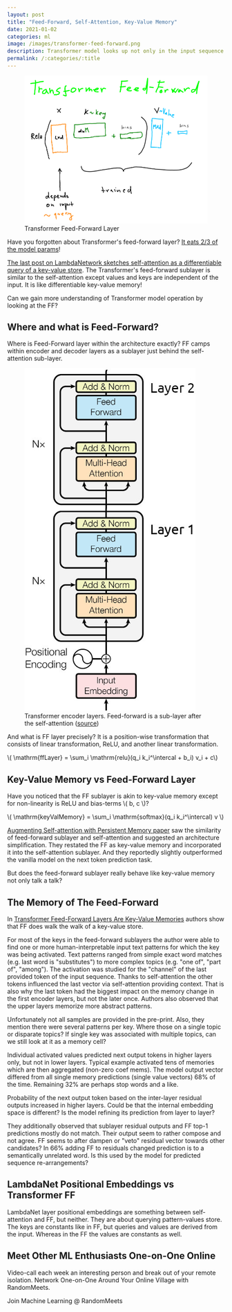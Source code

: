 ```yaml
---
layout: post
title: "Feed-Forward, Self-Attention, Key-Value Memory"
date: 2021-01-02
categories: ml
image: /images/transformer-feed-forward.png
description: Transformer model looks up not only in the input sequence via the self-attention, but also in a static memory via a feed-forward sublayer.
permalink: /:categories/:title
---
```

[comment]: <> (image: /images/lambda-layer-thumb.png)

<script src="https://polyfill.io/v3/polyfill.min.js?features=es6"></script>
<script id="MathJax-script" async src="https://cdn.jsdelivr.net/npm/mathjax@3/es5/tex-mml-chtml.js"></script>

[comment]: <> (<iframe width="560" height="315" src="https://www.youtube.com/embed/SYxm3R5VAsw" frameborder="0" allow="accelerometer; autoplay; clipboard-write; encrypted-media; gyroscope; picture-in-picture" allowfullscreen></iframe>)

<figure class="figure">
    <img
        class="figure-img img-fluid rounded"
        alt="Transformer Feed-Forward Layer"
        src="/images/transformer-feed-forward.png">
    <figcaption class="figure-caption">
        Transformer Feed-Forward Layer 
    </figcaption>
</figure>

Have you forgotten about Transformer's feed-forward layer? [It eats 2/3 of the model params](https://arxiv.org/pdf/2012.14913v1.pdf)!

[The last post on LambdaNetwork sketches self-attention as a differentiable query of a key-value store](https://vaclavkosar.com/ml/Lamda-Networks-Transform-Self-Attention).
The Transformer's feed-forward sublayer is similar to the self-attention except values and keys are independent of the input.
It is like differentiable key-value memory!

Can we gain more understanding of Transformer model operation by looking at the FF?

## Where and what is Feed-Forward?

Where is Feed-Forward layer within the architecture exactly?
FF camps within encoder and decoder layers as a sublayer just behind the self-attention sub-layer.

<figure class="figure">
    <img
        class="figure-img img-fluid rounded"
        alt="Transformer encoder layers. Feed-forward is a sub-layer after the self-attention."
        src="/images/transformer-layers-encoder.jpg"
    >
    <figcaption class="figure-caption">
        Transformer encoder layers. Feed-forward is a sub-layer after the self-attention (<a href="https://papers.nips.cc/paper/2017/file/3f5ee243547dee91fbd053c1c4a845aa-Paper.pdf">source</a>)
    </figcaption>
</figure>

And what is FF layer precisely?
It is a position-wise transformation that consists of linear transformation, ReLU, and another linear transformation.

\\( \mathrm{ffLayer} = \sum_i \mathrm{relu}(q_i k_i^\intercal + b_i) v_i + c\\)


## Key-Value Memory vs Feed-Forward Layer

Have you noticed that the FF sublayer is akin to key-value memory except for non-linearity is ReLU and bias-terms \\( b, c \\)?

\\( \mathrm{keyValMemory} = \sum_i \mathrm{softmax}(q_i k_i^\intercal) v \\)

[Augmenting Self-attention with Persistent Memory paper](https://arxiv.org/pdf/1907.01470.pdf) saw the similarity of feed-forward sublayer and self-attention and suggested an architecture simplification.
They restated the FF as key-value memory and incorporated it into the self-attention sublayer. And they reportedly slightly outperformed the vanilla model on the next token prediction task.

But does the feed-forward sublayer really behave like key-value memory not only talk a talk?


## The Memory of The Feed-Forward

In [Transformer Feed-Forward Layers Are Key-Value Memories](https://arxiv.org/pdf/2012.14913v1.pdf) authors show that FF does walk the walk of a key-value store.

For most of the keys in the feed-forward sublayers the author were able to find one or more human-interpretable input text patterns for which the key was being activated.
Text patterns ranged from simple exact word matches (e.g. last word is "substitutes") to more complex topics (e.g. "one of", "part of", "among").
The activation was studied for the "channel" of the last provided token of the input sequence.
Thanks to self-attention the other tokens influenced the last vector via self-attention providing context.
That is also why the last token had the biggest impact on the memory change in the first encoder layers, but not the later once.
Authors also observed that the upper layers memorize more abstract patterns.

Unfortunately not all samples are provided in the pre-print.
Also, they mention there were several patterns per key. Where those on a single topic or disparate topics?
If single key was associated with multiple topics, can we still look at it as a memory cell?

Individual activated values predicted next output tokens in higher layers only, but not in lower layers.
Typical example activated tens of memories which are then aggregated (non-zero coef mems).
The model output vector differed from all single memory predictions (single value vectors) 68% of the time.
Remaining 32% are perhaps stop words and a like.

Probability of the next output token based on the inter-layer residual outputs increased in higher layers.
Could be that the internal embedding space is different?
Is the model refining its prediction from layer to layer?

They additionally observed that sublayer residual outputs and FF top-1 predictions mostly do not match.
Their output seem to rather compose and not agree.
FF seems to after dampen or "veto" residual vector towards other candidates?
In 66% adding FF to residuals changed prediction is to a semantically unrelated word.
Is this used by the model for predicted sequence re-arrangements?

## LambdaNet Positional Embeddings vs Transformer FF

LambdaNet layer positional embeddings are something between self-attention and FF, but neither.
They are about querying pattern-values store.
The keys are constants like in FF, but queries and values are derived from the input.
Whereas in the FF the values are constants as well.


## Meet Other ML Enthusiasts One-on-One Online

Video-call each week an interesting person and break out of your remote isolation.
Network One-on-One Around Your Online Village with RandomMeets.

<a class="btn btn-info" style="text-decoration: none;" href="https://randommeets.com/invite/eyJncm91cF9pZCI6IjZhMzNkMTVjLTc0NjItNGFhMS1hNTc0LWM1NTUwMWQ4NWNkZiJ9.X76oug.2563ghpMTzbST9KPHerGeDqhXRY">
    Join Machine Learning @ RandomMeets
</a>
